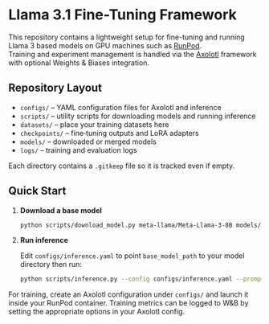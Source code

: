 # Llama 3.1 Fine-Tuning Framework

This repository contains a lightweight setup for fine-tuning and running Llama 3 based models on GPU machines such as [RunPod](https://runpod.io/).  
Training and experiment management is handled via the [Axolotl](https://github.com/axolotl-ai-cloud/axolotl) framework with optional Weights & Biases integration.

## Repository Layout

- `configs/` – YAML configuration files for Axolotl and inference
- `scripts/` – utility scripts for downloading models and running inference
- `datasets/` – place your training datasets here
- `checkpoints/` – fine‑tuning outputs and LoRA adapters
- `models/` – downloaded or merged models
- `logs/` – training and evaluation logs

Each directory contains a `.gitkeep` file so it is tracked even if empty.

## Quick Start

1. **Download a base model**

   ```bash
   python scripts/download_model.py meta-llama/Meta-Llama-3-8B models/my-llama
   ```

2. **Run inference**

   Edit `configs/inference.yaml` to point `base_model_path` to your model directory then run:

   ```bash
   python scripts/inference.py --config configs/inference.yaml --prompt "Hello"
   ```

For training, create an Axolotl configuration under `configs/` and launch it inside your RunPod container. Training metrics can be logged to W&B by setting the appropriate options in your Axolotl config.

